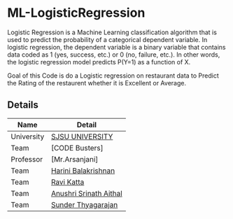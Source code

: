 # ML-LogisticRegression
Logistic Regression is a Machine Learning classification algorithm that is used to predict the probability of a 
categorical dependent variable. In logistic regression, the dependent variable is a binary variable that contains 
data coded as 1 (yes, success, etc.) or 0 (no, failure, etc.). In other words, the logistic regression 
model predicts P(Y=1) as a function of X.

Goal of this Code is do a Logistic regression on restaurant data  to Predict the Rating of the restaurent whether it is
Excellent or Average. 

## Details

|Name | Detail|
|---|---|
| University | [SJSU UNIVERSITY]( http://www.sjsu.edu/) |
| Team | [CODE Busters]|
|Professor| [Mr.Arsanjani]|
|Team | [Harini Balakrishnan](https://www.linkedin.com/in/harini-balakrishnan/) 
|Team | [Ravi Katta](https://www.linkedin.com/in/ravi-shanker-katta/)  
|Team | [Anushri Srinath Aithal](https://www.linkedin.com/in/anushri-aithal/) 
|Team | [Sunder Thyagarajan](https://www.linkedin.com/in/sunderthyagarajan/)
